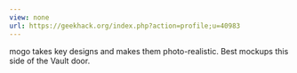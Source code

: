 ```yaml
---
view: none
url: https://geekhack.org/index.php?action=profile;u=40983
---
```


mogo takes key designs and makes them photo-realistic. Best mockups this side of the Vault door.
